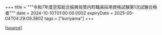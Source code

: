 +++
title = """令和7年度空知総合振興局管内町職員採用資格試験第1次試験合格者"""
date = 2024-10-10T01:00:00.000Z
expiryDate = 2025-05-04T04:29:09.380Z
tags = ["kuriyama"]
+++


[[source]](https://www.town.kuriyama.hokkaido.jp/site/saiyou/29107.html)
